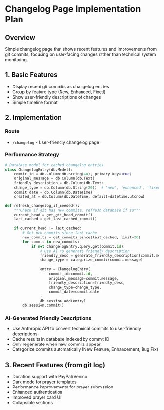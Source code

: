 # Changelog Page Implementation Plan

## Overview
Simple changelog page that shows recent features and improvements from git commits, focusing on user-facing changes rather than technical system monitoring.

## 1. Basic Features

- Display recent git commits as changelog entries
- Group by feature type (New, Enhanced, Fixed)
- Show user-friendly descriptions of changes
- Simple timeline format

## 2. Implementation

### Route
- `/changelog` - User-friendly changelog page

### Performance Strategy
```python
# Database model for cached changelog entries
class ChangelogEntry(db.Model):
    commit_id = db.Column(db.String(40), primary_key=True)
    original_message = db.Column(db.Text)
    friendly_description = db.Column(db.Text)
    change_type = db.Column(db.String(20))  # 'new', 'enhanced', 'fixed'
    commit_date = db.Column(db.DateTime)
    created_at = db.Column(db.DateTime, default=datetime.utcnow)

def refresh_changelog_if_needed():
    """Check if git has new commits, refresh database if so"""
    current_head = get_git_head_commit()
    last_cached = get_last_cached_commit()
    
    if current_head != last_cached:
        # Get new commits since last cache
        new_commits = get_commits_since(last_cached, limit=20)
        for commit in new_commits:
            if not ChangelogEntry.query.get(commit.id):
                # Use AI to generate friendly description
                friendly_desc = generate_friendly_description(commit.message)
                change_type = categorize_commit(commit.message)
                
                entry = ChangelogEntry(
                    commit_id=commit.id,
                    original_message=commit.message,
                    friendly_description=friendly_desc,
                    change_type=change_type,
                    commit_date=commit.date
                )
                db.session.add(entry)
        db.session.commit()
```

### AI-Generated Friendly Descriptions
- Use Anthropic API to convert technical commits to user-friendly descriptions
- Cache results in database indexed by commit ID
- Only regenerate when new commits appear
- Categorize commits automatically (New Feature, Enhancement, Bug Fix)

## 3. Recent Features (from git log)

- Donation support with PayPal/Venmo
- Dark mode for prayer templates  
- Performance improvements for prayer submission
- Enhanced authentication
- Improved prayer card UI
- Collapsible sections